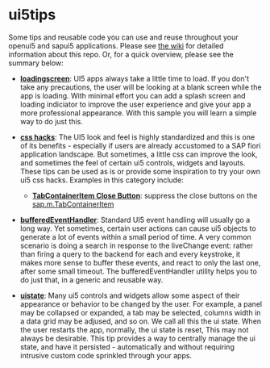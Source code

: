 # ui5tips
Some tips and reusable code you can use and reuse throughout your openui5 and sapui5 applications.
Please see [the wiki](../../wiki) for detailed information about this repo. Or, for a quick overview, please see the summary below:

* **[loadingscreen](../../wiki/Loading-screen)**:
UI5 apps always take a little time to load. If you don't take any precautions, the user will be looking at a blank screen while the app is loading.
With minimal effort you can add a splash screen and loading indiciator to improve the user experience and give your app a more professional appearance.
With this sample you will learn a simple way to do just this.

* **[css hacks](../../wiki/csshacks)**:
The UI5 look and feel is highly standardized and this is one of its benefits - especially if users are already accustomed to a SAP fiori application landscape.
But sometimes, a little css can improve the look, and sometimes the feel of certain ui5 controls, widgets and layouts.
These tips can be used as is or provide some inspiration to try your own ui5 css hacks.
Examples in this category include:
  * **[TabContainerItem Close Button](../../wiki/CSS-hacks:-TabContainerItem-close-buttons)**: suppress the close buttons on the [sap.m.TabContainerItem](https://openui5.hana.ondemand.com/#/api/sap.m.TabContainerItem)

* **[bufferedEventHandler](../../wiki/bufferedEventHandler)**:
Standard UI5 event handling will usually go a long way. Yet sometimes, certain user actions can cause ui5 objects to generate a lot of events within a small period of time.
A very common scenario is doing a search in response to the liveChange event: rather than firing a query to the backend for each and every keystroke, it makes more sense to buffer these events, and react to only the last one, after some small timeout.
The bufferedEventHandler utility helps you to do just that, in a generic and reusable way.

* **[uistate](../../wiki/uistate)**:
Many ui5 controls and widgets allow some aspect of their appearance or behavior to be changed by the user. 
For example, a panel may be collapsed or expanded, a tab may be selected, columns width in a data grid may be adjused, and so on. We call all this the ui state.
When the user restarts the app, normally, the ui state is reset, This may not always be desirable.
This tip provides a way to centrally manage the ui state, and have it persisted - automatically and without requiring intrusive custom code sprinkled through your apps.